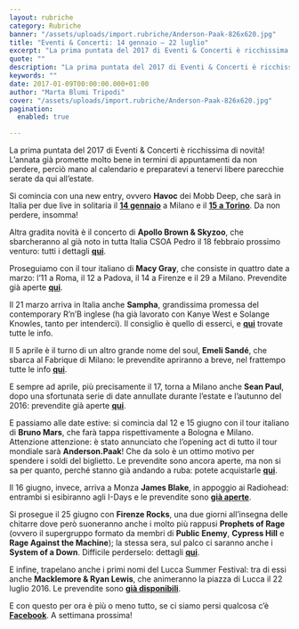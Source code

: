 ```yaml
---
layout: rubriche
category: Rubriche
banner: "/assets/uploads/import.rubriche/Anderson-Paak-826x620.jpg"
title: "Eventi & Concerti: 14 gennaio – 22 luglio"
excerpt: "La prima puntata del 2017 di Eventi & Concerti è ricchissima di novità! L’annata già promette molto bene in termini di appuntamenti da non perdere, perciò mano al calendario e preparatevi a tenervi libere parecchie serate da qui all’estate. Si comincia con una new entry, ovvero Havoc dei Mobb Deep, che sarà in Italia per [&hellip"
quote: ""
description: "La prima puntata del 2017 di Eventi & Concerti è ricchissima di novità! L’annata già promette molto bene in termini di appuntamenti da non perdere, perciò mano al calendario e preparatevi a tenervi libere parecchie serate da qui all’estate. Si comincia con una new entry, ovvero Havoc dei Mobb Deep, che sarà in Italia per [&hellip"
keywords: ""
date: 2017-01-09T00:00:00.000+01:00
author: "Marta Blumi Tripodi"
cover: "/assets/uploads/import.rubriche/Anderson-Paak-826x620.jpg"
pagination:
  enabled: true

---
```


La prima puntata del 2017 di Eventi & Concerti è ricchissima di novità! L’annata già promette molto bene in termini di appuntamenti da non perdere, perciò mano al calendario e preparatevi a tenervi libere parecchie serate da qui all’estate.

Si comincia con una new entry, ovvero **Havoc** dei Mobb Deep, che sarà in Italia per due live in solitaria il [**14 gennaio**](https://www.facebook.com/events/375632179456632/) a Milano e il [**15 a Torino**](https://www.facebook.com/events/1745442832443131/). Da non perdere, insomma!

Altra gradita novità è il concerto di **Apollo Brown & Skyzoo**, che sbarcheranno al già noto in tutta Italia CSOA Pedro il 18 febbraio prossimo venturo: tutti i dettagli [**qui**](https://www.facebook.com/events/1806344269633910/).

Proseguiamo con il tour italiano di **Macy Gray**, che consiste in quattro date a marzo: l’11 a Roma, il 12 a Padova, il 14 a Firenze e il 29 a Milano. Prevendite già aperte [**qui**](http://www.vivoconcerti.com/artisti/macy-gray).

Il 21 marzo arriva in Italia anche **Sampha**, grandissima promessa del contemporary R’n’B inglese (ha già lavorato con Kanye West e Solange Knowles, tanto per intenderci). Il consiglio è quello di esserci, e [**qui**](https://www.facebook.com/events/1267198993332418/) trovate tutte le info.

Il 5 aprile è il turno di un altro grande nome del soul, **Emeli Sandé**, che sbarca al Fabrique di Milano: le prevendite apriranno a breve, nel frattempo tutte le info [**qui**](https://www.livenation.it/artist/emeli-sand%C3%A9-tickets).

E sempre ad aprile, più precisamente il 17, torna a Milano anche **Sean Paul**, dopo una sfortunata serie di date annullate durante l’estate e l’autunno del 2016: prevendite già aperte [**qui**](http://www.ticketone.it/sean-paul.html?affiliate=ITT&doc=artistPages/overview&fun=artist&action=overview&kuid=462832).

E passiamo alle date estive: si comincia dal 12 e 15 giugno con il tour italiano di **Bruno Mars**, che farà tappa rispettivamente a Bologna e Milano. Attenzione attenzione: è stato annunciato che l’opening act di tutto il tour mondiale sarà **Anderson.Paak**! Che da solo è un ottimo motivo per spendere i soldi del biglietto. Le prevendite sono ancora aperte, ma non si sa per quanto, perché stanno già andando a ruba: potete acquistarle [**qui**](http://www.ticketone.it/bruno-mars.html?doc=artistPages/overview&fun=artist&action=overview&kuid=458558).

Il 16 giugno, invece, arriva a Monza **James Blake**, in appoggio ai Radiohead: entrambi si esibiranno agli I-Days e le prevendite sono [**già aperte**](http://www.indipendente.com/C1/1838/Content.aspx/Eventi/Radiohead%5Fe%5FJames%5FBlake%5F16%5F06%5F2017#.WHPGd7bhCRs).

Si prosegue il 25 giugno con **Firenze Rocks**, una due giorni all’insegna delle chitarre dove però suoneranno anche i molto più rappusi **Prophets of Rage** (ovvero il supergruppo formato da membri di **Public Enemy**, **Cypress Hill** e **Rage Against the Machine**); la stessa sera, sul palco ci saranno anche i **System of a Down**. Difficile perderselo: dettagli [**qui**](https://www.facebook.com/firenzerocks/).

E infine, trapelano anche i primi nomi del Lucca Summer Festival: tra di essi anche **Macklemore & Ryan Lewis**, che animeranno la piazza di Lucca il 22 luglio 2016\. Le prevendite sono [**già disponibili**](http://www.ticketone.it/macklemore-and-ryan-lewis-lucca-biglietti.html?affiliate=ITT&doc=artistPages%2Ftickets&fun=artist&action=tickets&key=1805316%249228159&jumpIn=yTix&kuid=466583&from=erdetaila).

E con questo per ora è più o meno tutto, se ci siamo persi qualcosa c’è [**Facebook**](https://www.facebook.com/hotmcmag). A settimana prossima!